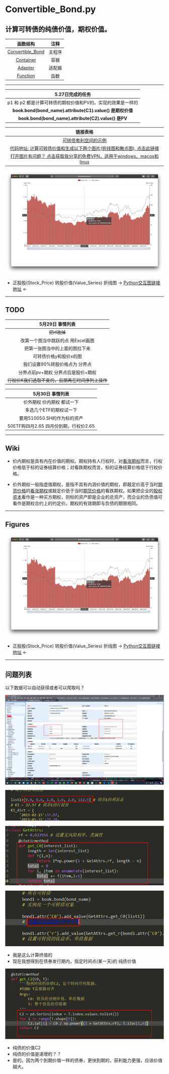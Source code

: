 # Convertible_Bond.py
## 计算可转债的纯债价值，期权价值。



|                           函数结构                           |  注释  |
| :----------------------------------------------------------: | :----: |
| [Convertible_Bond](https://github.com/FinTechNJU/Bond/blob/master/Convertible_Bond.py) | 主程序 |
| [Container](https://github.com/FinTechNJU/Bond/blob/master/Container.py) |  容器  |
| [Adapter](https://github.com/FinTechNJU/Bond/blob/master/Adapter.py) | 适配器 |
| [Function](https://github.com/FinTechNJU/Bond/blob/master/Function.py) |  函数  |



------



|                      5.27日完成的任务                       |
| :---------------------------------------------------------: |
| p1 和 p2 都是计算可转债的期权价值和PV的。实现的效果是一样的 |
|  **book.bond(bond_name).attribute(C1).value() 是期权价值**  |
|    **book.bond(bond_name).attribute(C2).value() 是PV**     |


|                     链接表格                      |
| :---------------------------------------------------------: |
|[可转债套利空间的示例](https://github.com/FinTechNJU/ConvertibleBond/blob/master/output/128054.SZ.csv)|
|[代码地址: 计算可转债价值和生成以下两个图片(折线图和散点图), 点击此链接](https://github.com/FinTechNJU/Bond/blob/master/p1.py)  |
|[打开图片有问题？ 点击获取我分享的免费VPN，适用于windows、macos和linux](https://github.com/FinTechNJU/Tutorial/issues/2)|



![pix](asset/pix.png)

* 正股股(Stock_Price) 转股价值(Value_Series) 折线图 -> [Python交互图链接地址](https://fintechnju.github.io/Bond/output/StockPrice_ValueSeries.html) <-



--------------
## TODO

|                 5月29日 事情列表                  |
| :-----------------------------------------------: |
|                   ~~把rf改掉~~                    |
|        改第一个图当中跳跃的点 用Excel画图         |
|          把第一张图当中的上面的图拉下来           |
|              可转债价格y和股价x的图               |
|          我们设置90%转股价格点为 分界点           |
|        分界点前pv+期权 分界点后是股价+期权        |
| ~~行权价K我们选取不变的，后期再在时间序列上操作~~ |

|            5月30日 事情列表            |
| :------------------------------------: |
|       价外期权 价内期权 都试一下       |
|        多选几个ETF的期权试一下         |
|      要用510050.SH的作为标的资产       |
| 50ETF购四月2.65 四月份到期，行权价2.65 |

------

## Wiki

* 价内期权是具有内在价值的期权。期权持有人行权时，对[看涨期权](https://www.baidu.com/s?wd=看涨期权&tn=SE_PcZhidaonwhc_ngpagmjz&rsv_dl=gh_pc_zhidao)而言，行权价格低于标的证券结算价格；对看跌期权而言，标的证券结算价格低于行权价格。

* 价外期权一般指虚值期权，是指不具有内涵价值的期权，即敲定价高于当时[期货价格](https://www.baidu.com/s?wd=期货价格&tn=SE_PcZhidaonwhc_ngpagmjz&rsv_dl=gh_pc_zhidao)的[看涨期权](https://www.baidu.com/s?wd=看涨期权&tn=SE_PcZhidaonwhc_ngpagmjz&rsv_dl=gh_pc_zhidao)或敲定价低于当时[期货价格](https://www.baidu.com/s?wd=期货价格&tn=SE_PcZhidaonwhc_ngpagmjz&rsv_dl=gh_pc_zhidao)的看跌期权。如果把企业的[股权资本](https://www.baidu.com/s?wd=股权资本&tn=SE_PcZhidaonwhc_ngpagmjz&rsv_dl=gh_pc_zhidao)看作是一种买方期权，则标的资产即是企业的总资产，而企业的负债值可看作是期权合约上的约定价。期权的有效期即与负债的期限相同。

--------
## Figures
![pix](asset/pix.png)

* 正股股(Stock_Price) 转股价值(Value_Series) 折线图 -> [Python交互图链接地址](https://fintechnju.github.io/Bond/output/StockPrice_ValueSeries.html) <-

------

## 问题列表

以下数据可以自动获得或者可以爬取吗？

![image-20200529011942131](asset/image-20200529011942131.png)

![image-20200529223427402](asset/image-20200529223427402.png)

![image-20200529223547165](asset/image-20200529223547165.png)

![image-20200529223618135](asset/image-20200529223618135.png)

* 我是这么计算终值的
* 现在我想得到在债券发行期内，指定时间点(某一天)的 纯债价值

![image-20200529225854001](asset/image-20200529225854001.png)

* 纯债的价值C2
* 纯债的价值是递增的？？
* 是的。因为两个到期价值一样的债券，更快到期的，获利能力更强，应该价值越大。


